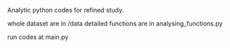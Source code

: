 Analytic python codes for refined study.

whole dataset are in /data
detailed functions are in analysing_functions.py

run codes at main.py